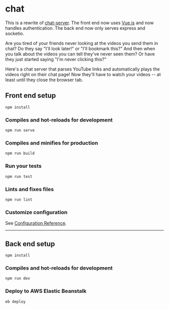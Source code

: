 # chat

This is a rewrite of [chat-server](https://github.com/brute-force/chat-server). The front end now uses [Vue.js](https://github.com/vuejs/vue) and now handles authentication. The back end now only serves  express and socketio.  

Are you tired of your friends never looking at the videos you send them in chat? Do they say "I'll look later!" or "I'll bookmark this?" And then when you talk about the videos you can tell they've never seen them? Or have they just started saying "I'm never clicking this?"  
  
Here's a chat server that parses YouTube links and automatically plays the videos right on their chat page! Now they'll have to watch your videos -- at least until they close the browser tab.  
  
## Front end setup
```
npm install
```

### Compiles and hot-reloads for development
```
npm run serve
```

### Compiles and minifies for production
```
npm run build
```

### Run your tests
```
npm run test
```

### Lints and fixes files
```
npm run lint
```

### Customize configuration
See [Configuration Reference](https://cli.vuejs.org/config/).  
  
***
   
## Back end setup
```
npm install
```

### Compiles and hot-reloads for development
```
npm run dev
```

### Deploy to AWS Elastic Beanstalk
```
eb deploy
```